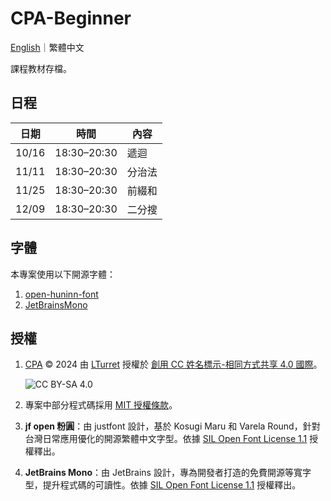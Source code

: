 # CPA-Beginner

[English](README.md)｜繁體中文

課程教材存檔。

## 日程

| 日期  | 時間        | 內容   |
|-------|-------------|--------|
| 10/16 | 18:30–20:30 | 遞迴   |
| 11/11 | 18:30–20:30 | 分治法 |
| 11/25 | 18:30–20:30 | 前綴和 |
| 12/09 | 18:30–20:30 | 二分搜 |

## 字體

本專案使用以下開源字體：

1. [open-huninn-font](https://github.com/justfont/open-huninn-font)
2. [JetBrainsMono](https://github.com/JetBrains/JetBrainsMono)

## 授權

1. [CPA](https://github.com/LTurret/CPA) © 2024 由 [LTurret](https://github.com/LTurret) 授權於 [創用 CC 姓名標示-相同方式共享 4.0 國際](https://creativecommons.org/licenses/by-sa/4.0/?ref=chooser-v1)。

   ![CC BY-SA 4.0](https://licensebuttons.net/l/by-sa/4.0/88x31.png)

2. 專案中部分程式碼採用 [MIT 授權條款](./LICENSE)。

3. **jf open 粉圓**：由 justfont 設計，基於 Kosugi Maru 和 Varela Round，針對台灣日常應用優化的開源繁體中文字型。依據 [SIL Open Font License 1.1](https://github.com/justfont/open-huninn-font/blob/master/LICENSE) 授權釋出。

4. **JetBrains Mono**：由 JetBrains 設計，專為開發者打造的免費開源等寬字型，提升程式碼的可讀性。依據 [SIL Open Font License 1.1](https://github.com/JetBrains/JetBrainsMono/blob/master/OFL.txt) 授權釋出。
